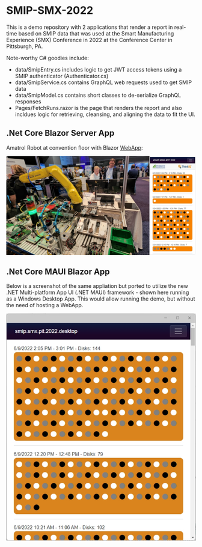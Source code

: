 # SMIP-SMX-2022

This is a demo repository with 2 applications that render a report in real-time based on SMIP data that was used at the Smart Manufacturing Experience (SMX) Conference in 2022 at the Conference Center in Pittsburgh, PA.

Note-worthy C# goodies include:

- data/SmipEntry.cs includes logic to get JWT access tokens using a SMIP authenticator (Authenticator.cs)
- data/SmipService.cs contains GraphQL web requests used to get SMIP data
- data/SmipModel.cs contains short classes to de-serialize GraphQL responses
- Pages/FetchRuns.razor is the page that renders the report and also incldues logic for retrieving, cleansing, and aligning the data to fit the UI.

## .Net Core Blazor Server App

Amatrol Robot at convention floor with Blazor [WebApp](https://smipsmxpit2022webapp.azurewebsites.net/): 

![Screenshot](./amatrol_w_report.jpg)

## .Net Core MAUI Blazor App

Below is a screenshot of the same appliation but ported to utilize the new .NET Multi-platform App UI (.NET MAUI) framework - shown here running as a Windows Desktop App. This would allow running the demo, but without the need of hosting a WebApp.

![Screenshot](./screenshot_maui_desktop.jpg)
